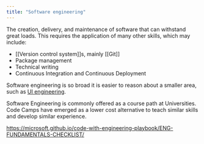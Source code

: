 ```yaml
---
title: "Software engineering"
---
```


The creation, delivery, and maintenance of software that can withstand great loads. This requires the application of many other skills, which may include:

- [[Version control system]]s, mainly [[Git]]
- Package management
- Technical writing
- Continuous Integration and Continuous Deployment

Software engineering is so broad it is easier to reason about a smaller area, such as [UI engineering](notes/UI%20engineering).

Software Engineering is commonly offered as a course path at Universities. Code Camps have emerged as a lower cost alternative to teach similar skills and develop similar experience.

https://microsoft.github.io/code-with-engineering-playbook/ENG-FUNDAMENTALS-CHECKLIST/